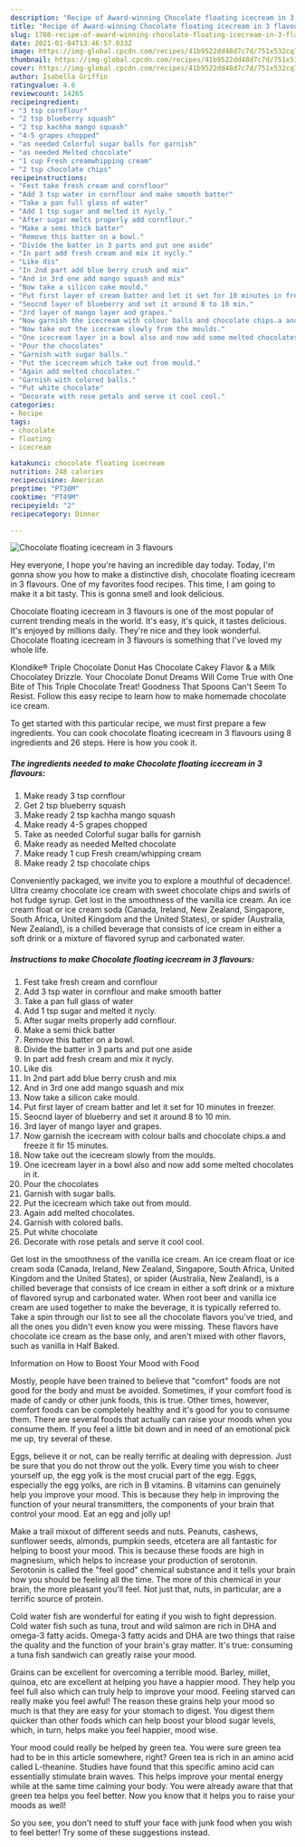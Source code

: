 ```yaml
---
description: "Recipe of Award-winning Chocolate floating icecream in 3 flavours"
title: "Recipe of Award-winning Chocolate floating icecream in 3 flavours"
slug: 1708-recipe-of-award-winning-chocolate-floating-icecream-in-3-flavours
date: 2021-01-04T13:46:57.033Z
image: https://img-global.cpcdn.com/recipes/41b9522dd48d7c7d/751x532cq70/chocolate-floating-icecream-in-3-flavours-recipe-main-photo.jpg
thumbnail: https://img-global.cpcdn.com/recipes/41b9522dd48d7c7d/751x532cq70/chocolate-floating-icecream-in-3-flavours-recipe-main-photo.jpg
cover: https://img-global.cpcdn.com/recipes/41b9522dd48d7c7d/751x532cq70/chocolate-floating-icecream-in-3-flavours-recipe-main-photo.jpg
author: Isabella Griffin
ratingvalue: 4.6
reviewcount: 14265
recipeingredient:
- "3 tsp cornflour"
- "2 tsp blueberry squash"
- "2 tsp kachha mango squash"
- "4-5 grapes chopped"
- "as needed Colorful sugar balls for garnish"
- "as needed Melted chocolate"
- "1 cup Fresh creamwhipping cream"
- "2 tsp chocolate chips"
recipeinstructions:
- "Fest take fresh cream and cornflour"
- "Add 3 tsp water in cornflour and make smooth batter"
- "Take a pan full glass of water"
- "Add 1 tsp sugar and melted it nycly."
- "After sugar melts properly add cornflour."
- "Make a semi thick batter"
- "Remove this batter on a bowl."
- "Divide the batter in 3 parts and put one aside"
- "In part add fresh cream and mix it nycly."
- "Like dis"
- "In 2nd part add blue berry crush and mix"
- "And in 3rd one add mango squash and mix"
- "Now take a silicon cake mould."
- "Put first layer of cream batter and let it set for 10 minutes in freezer."
- "Seocnd layer of blueberry and set it around 8 to 10 min."
- "3rd layer of mango layer and grapes."
- "Now garnish the icecream with colour balls and chocolate chips.a and freeze it fir 15 minutes."
- "Now take out the icecream slowly from the moulds."
- "One icecream layer in a bowl also and now add some melted chocolates in it."
- "Pour the chocolates"
- "Garnish with sugar balls."
- "Put the icecream which take out from mould."
- "Again add melted chocolates."
- "Garnish with colored balls."
- "Put white chocolate"
- "Decorate with rose petals and serve it cool cool."
categories:
- Recipe
tags:
- chocolate
- floating
- icecream

katakunci: chocolate floating icecream 
nutrition: 248 calories
recipecuisine: American
preptime: "PT30M"
cooktime: "PT49M"
recipeyield: "2"
recipecategory: Dinner

---
```



![Chocolate floating icecream in 3 flavours](https://img-global.cpcdn.com/recipes/41b9522dd48d7c7d/751x532cq70/chocolate-floating-icecream-in-3-flavours-recipe-main-photo.jpg)

Hey everyone, I hope you're having an incredible day today. Today, I'm gonna show you how to make a distinctive dish, chocolate floating icecream in 3 flavours. One of my favorites food recipes. This time, I am going to make it a bit tasty. This is gonna smell and look delicious.

Chocolate floating icecream in 3 flavours is one of the most popular of current trending meals in the world. It's easy, it's quick, it tastes delicious. It's enjoyed by millions daily. They're nice and they look wonderful. Chocolate floating icecream in 3 flavours is something that I've loved my whole life.

Klondike® Triple Chocolate Donut Has Chocolate Cakey Flavor &amp; a Milk Chocolatey Drizzle. Your Chocolate Donut Dreams Will Come True with One Bite of This Triple Chocolate Treat! Goodness That Spoons Can&#39;t Seem To Resist. Follow this easy recipe to learn how to make homemade chocolate ice cream.


To get started with this particular recipe, we must first prepare a few ingredients. You can cook chocolate floating icecream in 3 flavours using 8 ingredients and 26 steps. Here is how you cook it.

<!--inarticleads1-->

##### The ingredients needed to make Chocolate floating icecream in 3 flavours:

1. Make ready 3 tsp cornflour
1. Get 2 tsp blueberry squash
1. Make ready 2 tsp kachha mango squash
1. Make ready 4-5 grapes chopped
1. Take as needed Colorful sugar balls for garnish
1. Make ready as needed Melted chocolate
1. Make ready 1 cup Fresh cream/whipping cream
1. Make ready 2 tsp chocolate chips


Conveniently packaged, we invite you to explore a mouthful of decadence!. Ultra creamy chocolate ice cream with sweet chocolate chips and swirls of hot fudge syrup. Get lost in the smoothness of the vanilla ice cream. An ice cream float or ice cream soda (Canada, Ireland, New Zealand, Singapore, South Africa, United Kingdom and the United States), or spider (Australia, New Zealand), is a chilled beverage that consists of ice cream in either a soft drink or a mixture of flavored syrup and carbonated water. 

<!--inarticleads2-->

##### Instructions to make Chocolate floating icecream in 3 flavours:

1. Fest take fresh cream and cornflour
1. Add 3 tsp water in cornflour and make smooth batter
1. Take a pan full glass of water
1. Add 1 tsp sugar and melted it nycly.
1. After sugar melts properly add cornflour.
1. Make a semi thick batter
1. Remove this batter on a bowl.
1. Divide the batter in 3 parts and put one aside
1. In part add fresh cream and mix it nycly.
1. Like dis
1. In 2nd part add blue berry crush and mix
1. And in 3rd one add mango squash and mix
1. Now take a silicon cake mould.
1. Put first layer of cream batter and let it set for 10 minutes in freezer.
1. Seocnd layer of blueberry and set it around 8 to 10 min.
1. 3rd layer of mango layer and grapes.
1. Now garnish the icecream with colour balls and chocolate chips.a and freeze it fir 15 minutes.
1. Now take out the icecream slowly from the moulds.
1. One icecream layer in a bowl also and now add some melted chocolates in it.
1. Pour the chocolates
1. Garnish with sugar balls.
1. Put the icecream which take out from mould.
1. Again add melted chocolates.
1. Garnish with colored balls.
1. Put white chocolate
1. Decorate with rose petals and serve it cool cool.


Get lost in the smoothness of the vanilla ice cream. An ice cream float or ice cream soda (Canada, Ireland, New Zealand, Singapore, South Africa, United Kingdom and the United States), or spider (Australia, New Zealand), is a chilled beverage that consists of ice cream in either a soft drink or a mixture of flavored syrup and carbonated water. When root beer and vanilla ice cream are used together to make the beverage, it is typically referred to. Take a spin through our list to see all the chocolate flavors you&#39;ve tried, and all the ones you didn&#39;t even know you were missing. These flavors have chocolate ice cream as the base only, and aren&#39;t mixed with other flavors, such as vanilla in Half Baked. 

Information on How to Boost Your Mood with Food


Mostly, people have been trained to believe that "comfort" foods are not good for the body and must be avoided. Sometimes, if your comfort food is made of candy or other junk foods, this is true. Other times, however, comfort foods can be completely healthy and it's good for you to consume them. There are several foods that actually can raise your moods when you consume them. If you feel a little bit down and in need of an emotional pick me up, try several of these.

Eggs, believe it or not, can be really terrific at dealing with depression. Just be sure that you do not throw out the yolk. Every time you wish to cheer yourself up, the egg yolk is the most crucial part of the egg. Eggs, especially the egg yolks, are rich in B vitamins. B vitamins can genuinely help you improve your mood. This is because they help in improving the function of your neural transmitters, the components of your brain that control your mood. Eat an egg and jolly up!

Make a trail mixout of different seeds and nuts. Peanuts, cashews, sunflower seeds, almonds, pumpkin seeds, etcetera are all fantastic for helping to boost your mood. This is because these foods are high in magnesium, which helps to increase your production of serotonin. Serotonin is called the "feel good" chemical substance and it tells your brain how you should be feeling all the time. The more of this chemical in your brain, the more pleasant you'll feel. Not just that, nuts, in particular, are a terrific source of protein.

Cold water fish are wonderful for eating if you wish to fight depression. Cold water fish such as tuna, trout and wild salmon are rich in DHA and omega-3 fatty acids. Omega-3 fatty acids and DHA are two things that raise the quality and the function of your brain's gray matter. It's true: consuming a tuna fish sandwich can greatly raise your mood. 

Grains can be excellent for overcoming a terrible mood. Barley, millet, quinoa, etc are excellent at helping you have a happier mood. They help you feel full also which can truly help to improve your mood. Feeling starved can really make you feel awful! The reason these grains help your mood so much is that they are easy for your stomach to digest. You digest them quicker than other foods which can help boost your blood sugar levels, which, in turn, helps make you feel happier, mood wise.

Your mood could really be helped by green tea. You were sure green tea had to be in this article somewhere, right? Green tea is rich in an amino acid called L-theanine. Studies have found that this specific amino acid can essentially stimulate brain waves. This helps improve your mental energy while at the same time calming your body. You were already aware that that green tea helps you feel better. Now you know that it helps you to raise your moods as well!

So you see, you don't need to stuff your face with junk food when you wish to feel better! Try  some  of  these  suggestions  instead.

